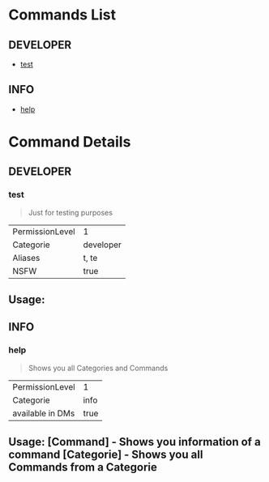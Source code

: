 # Commands List

## DEVELOPER
- [test](#test)
## INFO
- [help](#help)

 # Command Details 

## DEVELOPER

### test

> Just for testing purposes

| | |
|---|---|
| PermissionLevel | 1 |
| Categorie | developer |
| Aliases | t, te
| NSFW | true |
**Usage:**
 <arg1> <arg2>
---
## INFO

### help

> Shows you all Categories and Commands

| | |
|---|---|
| PermissionLevel | 1 |
| Categorie | info |
| available in DMs | true |
**Usage:**
 [Command] - Shows you information of a command
[Categorie] - Shows you all Commands from a Categorie
---
